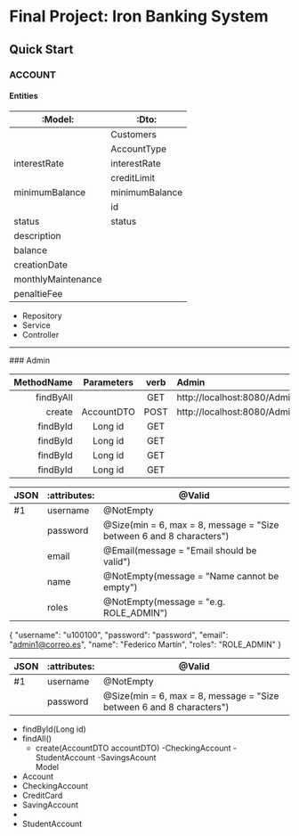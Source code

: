 # Final Project: Iron Banking System

## Quick Start
### ACCOUNT

#### Entities
| :Model:          | :Dto:          |
|------------------|----------------|
|                  | Customers      |
|                  | AccountType    |
| interestRate     | interestRate   |
|                  | creditLimit    |
| minimumBalance   | minimumBalance |
|                  | id             |
| status           | status         |
| description      |                |
| balance          |                |
| creationDate     |                |
| monthlyMaintenance |                |
| penaltieFee      |                |


- Repository
- Service
- Controller
<hr>
### Admin

| MethodName | Parameters  | verb | Admin                                             | JSON |
|-----------:|:-----------:|:----:|:--------------------------------------------------|------|
|  findByAll |             | GET  | http://localhost:8080/AdminAcces/Account/All      |      |
|     create | AccountDTO  | POST |  http://localhost:8080/AdminAccess/Admin/Create   | #1   | 
|   findById |   Long id   | GET  |                                                   |   |
|   findById |   Long id   | GET  |                                                   |   |
|   findById |   Long id   | GET  |                                                   |   |
|   findById |   Long id   | GET  |                                                   |   |



| JSON | :attributes: | @Valid                                                               |
|------|--------------|----------------------------------------------------------------------|
| #1   | username     | @NotEmpty                                                            |    |
|      | password     | @Size(min = 6, max = 8, message = "Size between 6 and 8 characters") |
|      | email        | @Email(message = "Email should be valid")                            |
|      | name         | @NotEmpty(message = "Name cannot be empty")                          |
|      | roles        | @NotEmpty(message = "e.g. ROLE_ADMIN")                               |




{ "username": "u100100",
    "password": "password",
    "email": "admin1@correo.es",
    "name": "Federico Martín",
    "roles": "ROLE_ADMIN"
}  

| JSON | :attributes: | @Valid                                                              |
|------|--------------|---------------------------------------------------------------------|
| #1   | username     | @NotEmpty                                                       |    
|      | password     | @Size(min = 6, max = 8, message = "Size between 6 and 8 characters") |




- findById(Long id)
- findAll()
  - create(AccountDTO accountDTO)
        -CheckingAccount
        -StudentAccount
        -SavingsAcount   
Model
- Account
- CheckingAccount
- CreditCard
- SavingAccount
- 
- StudentAccount

